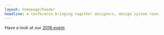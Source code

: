 ```yaml
---
layout: homepage/header
headline: A conference bringing together designers, design system lovers and developers.
---
```


Have a look at our [2018 event](https://2018.codeheartdesign.com).
